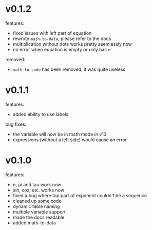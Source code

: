 # v0.1.2
features:

  - fixed issues with left part of equation
  - rewrote `math-to-data`, please refer to the docs
  - multiplication without dots works pretty seemlessly now
  - no error when equation is empty or only has `e`

removed:
  
  - `math-to-code` has been removed, it was quite useless

# v0.1.1
features: 

  - added ability to use labels

bug fixes:

  - the variable will now be in math mode in v13
  - expressions (without a left side) would cause an error

# v0.1.0
features:

  -  e, pi and tau work now
  -  sin, cos, etc. works now
  -  fixed a bug where top part of exponent couldn't be a sequence
  -  cleaned up some code
  -  dynamic table naming
  -  multiple variable support
  -  made the docs readable
  -  added math-to-data
